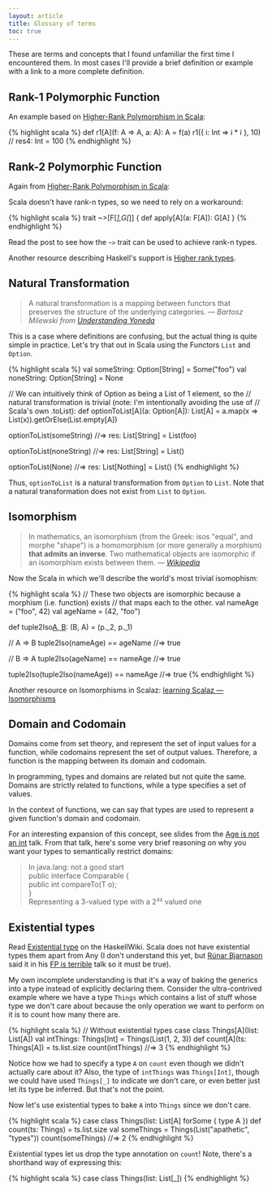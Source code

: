 ```yaml
---
layout: article
title: Glossary of terms
toc: true
---
```


These are terms and concepts that I found unfamiliar the first time I
encountered them. In most cases I'll provide a brief definition or example with
a link to a more complete definition.


## Rank-1 Polymorphic Function

An example based on
[Higher-Rank Polymorphism in Scala](https://apocalisp.wordpress.com/2010/07/02/higher-rank-polymorphism-in-scala/):

{% highlight scala %}
def r1[A](f: A => A, a: A): A = f(a)
r1({ i: Int => i * i }, 10)
// res4: Int = 100
{% endhighlight %}

## Rank-2 Polymorphic Function

Again from
[Higher-Rank Polymorphism in Scala](https://apocalisp.wordpress.com/2010/07/02/higher-rank-polymorphism-in-scala/):

Scala doesn't have rank-n types, so we need to rely on a workaround:

{% highlight scala %}
trait ~>[F[_],G[_]] {
  def apply[A](a: F[A]): G[A]
}
{% endhighlight %}

Read the post to see how the `~>` trait can be used to achieve rank-n types.

Another resource describing Haskell's support is
[Higher rank types](http://en.wikibooks.org/wiki/Haskell/Polymorphism#Higher_rank_types).


## Natural Transformation

> A natural transformation is a mapping between functors that preserves the
> structure of the underlying categories.
> — <cite>Bartosz Milewski from [Understanding Yoneda](https://www.fpcomplete.com/user/bartosz/understanding-yoneda)</cite>

This is a case where definitions are confusing, but the actual thing is quite
simple in practice. Let's try that out in Scala using the Functors `List` and
`Option`.

{% highlight scala %}
val someString: Option[String] = Some("foo")
val noneString: Option[String] = None

// We can intuitively think of Option as being a List of 1 element, so the
// natural transformation is trivial (note: I'm intentionally avoiding the use of
// Scala's own .toList):
def optionToList[A](a: Option[A]): List[A] =
  a.map(x => List(x)).getOrElse(List.empty[A])

optionToList(someString)
//=> res: List[String] = List(foo)

optionToList(noneString)
//=> res: List[String] = List()

optionToList(None)
//=> res: List[Nothing] = List()
{% endhighlight %}

Thus, `optionToList` is a natural transformation from `Option` to `List`. Note
that a natural transformation does not exist from `List` to `Option`.


## Isomorphism

> In mathematics, an isomorphism (from the Greek: isos "equal", and morphe
> "shape") is a homomorphism (or more generally a morphism) **that admits an
> inverse**. Two mathematical objects are isomorphic if an isomorphism exists
> between them.
> — <cite>[Wikipedia](http://en.wikipedia.org/wiki/Isomorphism)

Now the Scala in which we'll describe the world's most trivial isomophism:

{% highlight scala %}
// These two objects are isomorphic because a morphism (i.e. function) exists
// that maps each to the other.
val nameAge = ("foo", 42)
val ageName = (42, "foo")

def tuple2Iso[A, B](p: (A, B)): (B, A) = (p._2, p._1)

// A => B
tuple2Iso(nameAge) == ageName
//=> true

// B => A
tuple2Iso(ageName) == nameAge
//=> true

tuple2Iso(tuple2Iso(nameAge)) == nameAge
//=> true
{% endhighlight %}

Another resource on Isomorphisms in Scalaz:
[learning Scalaz — Isomorphisms](http://eed3si9n.com/learning-scalaz/Isomorphisms.html)

## Domain and Codomain

Domains come from set theory, and represent the set of input values for a
function, while codomains represent the set of output values. Therefore, a
function is the mapping between its domain and codomain.

In programming, types and domains are related but not quite the same. Domains
are strictly related to functions, while a type specifies a set of values.

In the context of functions, we can say that types are used to represent a given
function's domain and codomain.

For an interesting expansion of this concept, see slides from
the [Age is not an int](http://www.slideshare.net/oxbow_lakes/age-is-not-an-int)
talk. From that talk, here's some very brief reasoning on why you want your
types to semantically restrict domains:

> In java.lang: not a good start<br />
> public interface Comparable<T> {<br />
>   public int compareTo(T o);<br />
> }<br />
> Representing a 3-valued type with a 2³² valued one


## Existential types

Read [Existential type](https://www.haskell.org/haskellwiki/Existential_type) on
the HaskellWiki. Scala does not have existential types them apart from Any (I
don't understand this yet, but [Rúnar Bjarnason](https://www.youtube.com/watch?v=hzf3hTUKk8U)
said it in his [FP is terrible](https://www.youtube.com/watch?v=hzf3hTUKk8U)
talk so it must be true).

My own incomplete understanding is that it's a way of baking the generics into a
type instead of explicitly declaring them. Consider the ultra-contrived example
where we have a type `Things` which contains a list of stuff whose type we don't
care about because the only operation we want to perform on it is to count how many
there are.

{% highlight scala %}
// Without existential types
case class Things[A](list: List[A])
val intThings: Things[Int] = Things(List(1, 2, 3))
def count[A](ts: Things[A]) = ts.list.size
count(intThings)
//=> 3
{% endhighlight %}

Notice how we had to specify a type `A` on `count` even though we didn't
actually care about it? Also, the type of `intThings` was `Things[Int]`, though
we could have used `Things[_]` to indicate we don't care, or even better just
let its type be inferred. But that's not the point.

Now let's use existential types to bake `A` into `Things` since we don't care.

{% highlight scala %}
case class Things(list: List[A] forSome { type A })
def count(ts: Things) = ts.list.size
val someThings = Things(List("apathetic", "types"))
count(someThings)
//=> 2
{% endhighlight %}

Existential types let us drop the type annotation on `count`! Note, there's a
shorthand way of expressing this:

{% highlight scala %}
case class Things(list: List[_])
{% endhighlight %}
